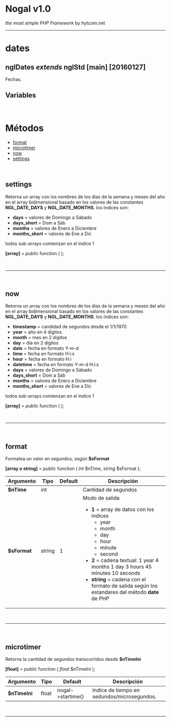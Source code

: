 # Nogal v1.0
*the most simple PHP Framework* by hytcom.net
___
  

# dates
## nglDates *extends* nglStd [main] [20160127]
Fechas.
  
## Variables

  
&nbsp;

# Métodos
- [format](#format)
- [microtimer](#microtimer)
- [now](#now)
- [settings](#settings)

  
&nbsp;


## settings
Retorna un array con los nombres de los días de la semana y meses del año en el array bidimensional 
basado en los valores de las constantes **NGL_DATE_DAYS** y **NGL_DATE_MONTHS**.
los índices son:<ul><li>**days** =  valores de Domingo a Sábado</li><li>**days_short** =  Dom a Sáb</li><li>**months** =  valores de Enero a Diciembre</li><li>**months_short** =  valores de Ene a Dic</li></ul>todos sub-arrays comienzan en el índice 1  

**[array]** =  *public* function ( );
  

&nbsp;
___
&nbsp;

## now
Retorna un array con los nombres de los días de la semana y meses del año en el array bidimensional 
basado en los valores de las constantes **NGL_DATE_DAYS** y **NGL_DATE_MONTHS**.
los índices son:<ul><li>**timestamp** =  candidad de segundos desde el 1/1/1970</li><li>**year** =  año en 4 dígitos</li><li>**month** =  mes en 2 dígitos</li><li>**day** =  día en 2 dígitos</li><li>**date** =  fecha en formato Y-m-d</li><li>**time** =  fecha en formato H:i:s</li><li>**hour** =  fecha en formato H:i</li><li>**datetime** =  fecha en formato Y-m-d H:i:s</li><li>**days** =  valores de Domingo a Sábado</li><li>**days_short** =  Dom a Sáb</li><li>**months** =  valores de Enero a Diciembre</li><li>**months_short** =  valores de Ene a Dic</li></ul>todos sub-arrays comienzan en el índice 1  

**[array]** =  *public* function ( );
  

&nbsp;
___
&nbsp;

## format
Formatea un valor en segundos, según **\$sFormat**  

**[array o string]** =  *public* function ( *int* \$nTime, *string* \$sFormat );  

|Argumento|Tipo|Default|Descripción|
|---|---|---|---|
|**\$nTime**|int||Cantidad de segundos|
|**\$sFormat**|string|1|Modo de salida<ul><li>**1** =  array de datos con los indices<ul><li>year</li><li>month</li><li>day</li><li>hour</li><li>minute</li><li>second</li></ul></li><li>**2** =  cadena textual: 1 year 4 months 1 day 3 hours 45 minutes 10 seconds</li><li>**string** =  cadena con el formato de salida según los estandares del método **date** de PHP</li>|

&nbsp;
___
&nbsp;

## microtimer
Retorna la cantidad de segundos transcurridos desde **\$nTimeIni**  

**[float]** =  *public* function ( *float* \$nTimeIni );  

|Argumento|Tipo|Default|Descripción|
|---|---|---|---|
|**\$nTimeIni**|float|nogal->startime()|Indice de tiempo en sedundos/microsegundos.|

&nbsp;
___
&nbsp;
